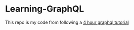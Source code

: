 # Learning-GraphQL

This repo is my code from following a [4 hour graphql tutorial](https://www.youtube.com/watch?v=yqWzCV0kU_c)
